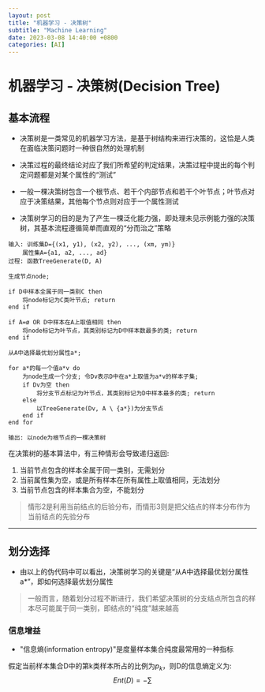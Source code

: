 ```yaml
---
layout: post
title: "机器学习 - 决策树"
subtitle: "Machine Learning"
date: 2023-03-08 14:40:00 +0800
categories: [AI]
---
```


# 机器学习 - 决策树(Decision Tree)

## 基本流程

- 决策树是一类常见的机器学习方法，是基于树结构来进行决策的，这恰是人类在面临决策问题时一种很自然的处理机制

- 决策过程的最终结论对应了我们所希望的判定结果，决策过程中提出的每个判定问题都是对某个属性的“测试”

- 一般一棵决策树包含一个根节点、若干个内部节点和若干个叶节点；叶节点对应于决策结果，其他每个节点则对应于一个属性测试

- 决策树学习的目的是为了产生一棵泛化能力强，即处理未见示例能力强的决策树，其基本流程遵循简单而直观的“分而治之”策略

```PseudoCode
输入: 训练集D={(x1, y1), (x2, y2), ..., (xm, ym)}
    属性集A={a1, a2, ..., ad}
过程: 函数TreeGenerate(D, A)

生成节点node;

if D中样本全属于同一类别C then
    将node标记为C类叶节点; return
end if

if A=ø OR D中样本在A上取值相同 then
    将node标记为叶节点，其类别标记为D中样本数最多的类; return
end if

从A中选择最优划分属性a*;

for a*的每一个值a*v do
    为node生成一个分支; 令Dv表示D中在a*上取值为a*v的样本子集;
    if Dv为空 then
        将分支节点标记为叶节点，其类别标记为D中样本最多的类; return
    else
        以TreeGenerate(Dv, A \ {a*})为分支节点
    end if
end for

输出: 以node为根节点的一棵决策树
```

在决策树的基本算法中，有三种情形会导致递归返回:

1. 当前节点包含的样本全属于同一类别，无需划分
2. 当前属性集为空，或是所有样本在所有属性上取值相同，无法划分
3. 当前节点包含的样本集合为空，不能划分

> 情形2是利用当前结点的后验分布，而情形3则是把父结点的样本分布作为当前结点的先验分布

***

## 划分选择

- 由以上的伪代码中可以看出，决策树学习的关键是“从A中选择最优划分属性a*”，即如何选择最优划分属性

> 一般而言，随着划分过程不断进行，我们希望决策树的分支结点所包含的样本尽可能属于同一类别，即结点的“纯度”越来越高

### 信息增益

- "信息熵(information entropy)"是度量样本集合纯度最常用的一种指标

假定当前样本集合D中的第k类样本所占的比例为$p_k$，则D的信息熵定义为:
$$
    Ent(D) = - \sum
$$

